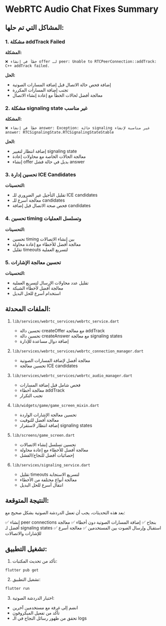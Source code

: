 # WebRTC Audio Chat Fixes Summary

## المشاكل التي تم حلها:

### 1. مشكلة addTrack Failed
**المشكلة:** 
```
❌ خطأ في إنشاء offer لـ peer: Unable to RTCPeerConnection::addTrack: C++ addTrack failed.
```

**الحل:**
- إضافة فحص حالة الاتصال قبل إضافة المسارات الصوتية
- تجنب إضافة المسارات المكررة
- معالجة أفضل لحالات الخطأ مع إعادة إنشاء الاتصال

### 2. مشكلة signaling state غير مناسب
**المشكلة:**
```
❌ خطأ في إنشاء answer: Exception: حالة signaling غير مناسبة لإنشاء answer: RTCSignalingState.RTCSignalingStateStable
```

**الحل:**
- إضافة انتظار لتغيير signaling state
- معالجة الحالات الخاصة مع محاولات إعادة
- إنشاء offer بديل في حالة فشل answer

### 3. تحسين إدارة ICE Candidates
**التحسينات:**
- تقليل التأجيل غير الضروري للـ ICE candidates
- معالجة أسرع للـ candidates
- فحص صحة الاتصال قبل إضافة candidates

### 4. تحسين timing وتسلسل العمليات
**التحسينات:**
- تحسين timing بين إنشاء الاتصالات
- معالجة أفضل للأخطاء مع إعادة محاولة
- تقليل timeouts لتسريع العملية

### 5. تحسين معالجة الإشارات
**التحسينات:**
- تقليل عدد محاولات الإرسال لتسريع العملية
- معالجة أفضل لأخطاء الشبكة
- استخدام أسرع للحل البديل

## الملفات المحدثة:

1. `lib/services/webrtc_services/webrtc_service.dart`
   - تحسين دالة createOffer مع معالجة addTrack
   - تحسين دالة createAnswer مع معالجة signaling states
   - إضافة دوال مساعدة للإدارة

2. `lib/services/webrtc_services/webrtc_connection_manager.dart`
   - معالجة أفضل لإضافة المسارات الصوتية
   - تحسين معالجة ICE candidates

3. `lib/services/webrtc_services/webrtc_audio_manager.dart`
   - فحص شامل قبل إضافة المسارات
   - معالجة أخطاء addTrack
   - تجنب التكرار

4. `lib/widgets/game/game_screen_mixin.dart`
   - تحسين معالجة الإشارات الواردة
   - معالجة أفضل للتوقيت
   - إضافة انتظار لاستقرار signaling states

5. `lib/screens/game_screen.dart`
   - تحسين تسلسل إنشاء الاتصالات
   - معالجة أفضل للأخطاء مع إعادة محاولة
   - إحصائيات أفضل للنجاح/الفشل

6. `lib/services/signaling_service.dart`
   - تقليل timeouts لتسريع الاستجابة
   - معالجة أنواع مختلفة من الأخطاء
   - انتقال أسرع للحل البديل

## النتيجة المتوقعة:

بعد هذه التحديثات، يجب أن تعمل الدردشة الصوتية بشكل صحيح مع:

✅ إنشاء peer connections بنجاح
✅ إضافة المسارات الصوتية دون أخطاء
✅ معالجة أفضل لـ signaling states
✅ استقبال وإرسال الصوت بين المستخدمين
✅ معالجة أسرع للإشارات والاتصالات

## تشغيل التطبيق:

1. تأكد من تحديث المكتبات:
```bash
flutter pub get
```

2. تشغيل التطبيق:
```bash
flutter run
```

3. اختبار الدردشة الصوتية:
- انضم إلى غرفة مع مستخدمين آخرين
- تأكد من تفعيل الميكروفون
- تحقق من ظهور رسائل النجاح في الـ logs